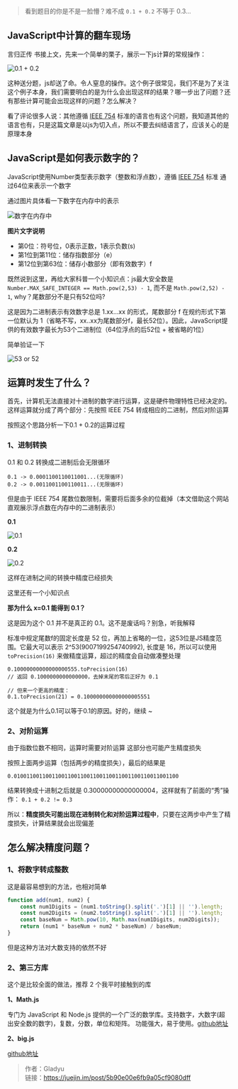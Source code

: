 > 看到题目的你是不是一脸懵？难不成 `0.1 + 0.2` 不等于 0.3...

## JavaScript中计算的翻车现场

言归正传 书接上文，先来一个简单的栗子，展示一下js计算的常规操作：

![0.1 + 0.2](https://cdn.chenrf.com/2018917181150.png)

这种送分题，js却送了命。令人窒息的操作。这个例子很常见，我们不是为了关注这个例子本身，我们需要明白的是为什么会出现这样的结果？哪一步出了问题？还有那些计算可能会出现这样的问题？怎么解决？

看了评论很多人说：其他遵循 [IEEE 754](https://zh.wikipedia.org/wiki/IEEE_754) 标准的语言也有这个问题，我知道其他的语言也有，只是这篇文章是以js为切入点，所以不要去纠结语言了，应该关心的是原理本身

## JavaScript是如何表示数字的？

JavaScript使用Number类型表示数字（整数和浮点数），遵循 [IEEE 754](https://zh.wikipedia.org/wiki/IEEE_754) 标准 通过64位来表示一个数字

通过图片具体看一下数字在内存中的表示

![数字在内存中](https://cdn.chenrf.com/2018917181316.png)


**图片文字说明**

- 第0位：符号位，0表示正数，1表示负数(s)
- 第1位到第11位：储存指数部分（e）
- 第12位到第63位：储存小数部分（即有效数字）f

既然说到这里，再给大家科普一个小知识点：js最大安全数是 `Number.MAX_SAFE_INTEGER == Math.pow(2,53) - 1`, 而不是 `Math.pow(2,52) - 1`, why？尾数部分不是只有52位吗?

这是因为二进制表示有效数字总是 1.xx…xx 的形式，尾数部分 f 在规约形式下第一位默认为 1（省略不写，xx..xx为尾数部分f，最长52位）。因此，JavaScript提供的有效数字最长为53个二进制位（64位浮点的后52位 + 被省略的1位）

简单验证一下

![53 or 52](https://cdn.chenrf.com/2018917181522.png)

## 运算时发生了什么？

首先，计算机无法直接对十进制的数字进行运算，这是硬件物理特性已经决定的。这样运算就分成了两个部分：先按照 IEEE 754 转成相应的二进制，然后对阶运算

按照这个思路分析一下0.1 + 0.2的运算过程

### 1、进制转换

0.1 和 0.2 转换成二进制后会无限循环

```
0.1 -> 0.0001100110011001...(无限循环)
0.2 -> 0.0011001100110011...(无限循环)
```

但是由于 IEEE 754 尾数位数限制，需要将后面多余的位截掉（本文借助这个网站直观展示浮点数在内存中的二进制表示）

**0.1**

![0.1](https://cdn.chenrf.com/2018917181710.png)

**0.2**

![0.2](https://cdn.chenrf.com/2018917181744.png)

这样在进制之间的转换中精度已经损失

这里还有一个小知识点

**那为什么 x=0.1 能得到 0.1？**

这是因为这个 0.1 并不是真正的 0.1。这不是废话吗？别急，听我解释

标准中规定尾数f的固定长度是 52 位，再加上省略的一位，这53位是JS精度范围。它最大可以表示 2^53(9007199254740992), 长度是 16，所以可以使用 `toPrecision(16)` 来做精度运算，超过的精度会自动做凑整处理

```
0.10000000000000000555.toPrecision(16)
// 返回 0.1000000000000000，去掉末尾的零后正好为 0.1

// 但来一个更高的精度：
0.1.toPrecision(21) = 0.100000000000000005551
```

这个就是为什么0.1可以等于0.1的原因。好的，继续 ~

### 2、对阶运算

由于指数位数不相同，运算时需要对阶运算 这部分也可能产生精度损失

按照上面两步运算（包括两步的精度损失），最后的结果是

```
0.0100110011001100110011001100110011001100110011001100 
```

结果转换成十进制之后就是 0.30000000000000004，这样就有了前面的“秀”操作： `0.1 + 0.2 != 0.3`

所以：**精度损失可能出现在进制转化和对阶运算过程中**，只要在这两步中产生了精度损失，计算结果就会出现偏差

## 怎么解决精度问题？

### 1、将数字转成整数

这是最容易想到的方法，也相对简单

```js
function add(num1, num2) {
    const num1Digits = (num1.toString().split('.')[1] || '').length;
    const num2Digits = (num2.toString().split('.')[1] || '').length;
    const baseNum = Math.pow(10, Math.max(num1Digits, num2Digits));
    return (num1 * baseNum + num2 * baseNum) / baseNum;
}
```

但是这种方法对大数支持的依然不好


### 2、第三方库

这个是比较全面的做法，推荐 2 个我平时接触到的库

**1、Math.js**

专门为 JavaScript 和 Node.js 提供的一个广泛的数学库。支持数字，大数字(超出安全数的数字)，复数，分数，单位和矩阵。 功能强大，易于使用。[github地址](https://github.com/josdejong/mathjs)

**2、big.js**

[github地址](https://github.com/MikeMcl/big.js/)



> 作者：Gladyu<br/>链接：https://juejin.im/post/5b90e00e6fb9a05cf9080dff